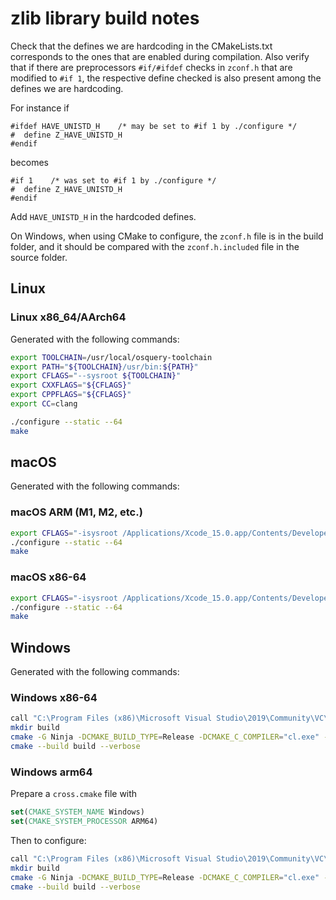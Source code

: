 # zlib library build notes

Check that the defines we are hardcoding in the CMakeLists.txt corresponds to
the ones that are enabled during compilation. Also verify that if there are
preprocessors `#if/#ifdef` checks in `zconf.h` that are modified to `#if 1`, the
respective define checked is also present among the defines we are hardcoding.

For instance if

```
#ifdef HAVE_UNISTD_H    /* may be set to #if 1 by ./configure */
#  define Z_HAVE_UNISTD_H
#endif
```

becomes

```
#if 1    /* was set to #if 1 by ./configure */
#  define Z_HAVE_UNISTD_H
#endif
```

Add `HAVE_UNISTD_H` in the hardcoded defines.

On Windows, when using CMake to configure, the `zconf.h` file is in the build
folder, and it should be compared with the `zconf.h.included` file in the source
folder.

## Linux

### Linux x86_64/AArch64

Generated with the following commands:

```bash
export TOOLCHAIN=/usr/local/osquery-toolchain
export PATH="${TOOLCHAIN}/usr/bin:${PATH}"
export CFLAGS="--sysroot ${TOOLCHAIN}"
export CXXFLAGS="${CFLAGS}"
export CPPFLAGS="${CFLAGS}"
export CC=clang

./configure --static --64
make
```

## macOS

Generated with the following commands:

### macOS ARM (M1, M2, etc.)

```sh
export CFLAGS="-isysroot /Applications/Xcode_15.0.app/Contents/Developer/Platforms/MacOSX.platform/Developer/SDKs/MacOSX14.2.sdk -target arm64-apple-macos10.15"
./configure --static --64
make
```

### macOS x86-64

```sh
export CFLAGS="-isysroot /Applications/Xcode_15.0.app/Contents/Developer/Platforms/MacOSX.platform/Developer/SDKs/MacOSX14.2.sdk -target x86_64-apple-macos10.15"
./configure --static --64
make
```

## Windows

Generated with the following commands:

### Windows x86-64

```sh
call "C:\Program Files (x86)\Microsoft Visual Studio\2019\Community\VC\Auxiliary\Build\vcvarsall.bat" x64
mkdir build
cmake -G Ninja -DCMAKE_BUILD_TYPE=Release -DCMAKE_C_COMPILER="cl.exe" -S . -B build
cmake --build build --verbose
```

### Windows arm64

Prepare a `cross.cmake` file with

```cmake
set(CMAKE_SYSTEM_NAME Windows)
set(CMAKE_SYSTEM_PROCESSOR ARM64)
```

Then to configure:

```sh
call "C:\Program Files (x86)\Microsoft Visual Studio\2019\Community\VC\Auxiliary\Build\vcvarsall.bat" x64_arm64
mkdir build
cmake -G Ninja -DCMAKE_BUILD_TYPE=Release -DCMAKE_C_COMPILER="cl.exe" -DCMAKE_TOOLCHAIN_FILE=cross.cmake -S . -B build
cmake --build build --verbose
```
